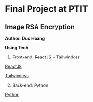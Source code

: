 # Final Project at PTIT

## Image RSA Encryption

**Author: Duc Hoang**

**Using Tech**

1. Front-end: ReactJS + Tailwindcss

[ReactJS](/readme/reactjs.jpg)

[Tailwindcss](/readme/tailwindcss.jpg)

2. Back-end: Python 

[Python](https://github.com/theweezar/final-project-image-encryption-rsa/blob/master/readme/python.jpeg)

